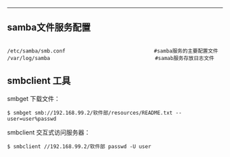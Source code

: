 

---

## samba文件服务配置

```

/etc/samba/smb.conf   　　　　　　 　　　　　　　　　#samba服务的主要配置文件
/var/log/samba         　　　　　　　　  　　　　　　#samab服务存放日志文件

```





## smbclient 工具

smbget 下载文件：

```
$ smbget smb://192.168.99.2/软件部/resources/README.txt --user=user%passwd
```

smbclient 交互式访问服务器：

```
$ smbclient //192.168.99.2/软件部 passwd -U user
```

